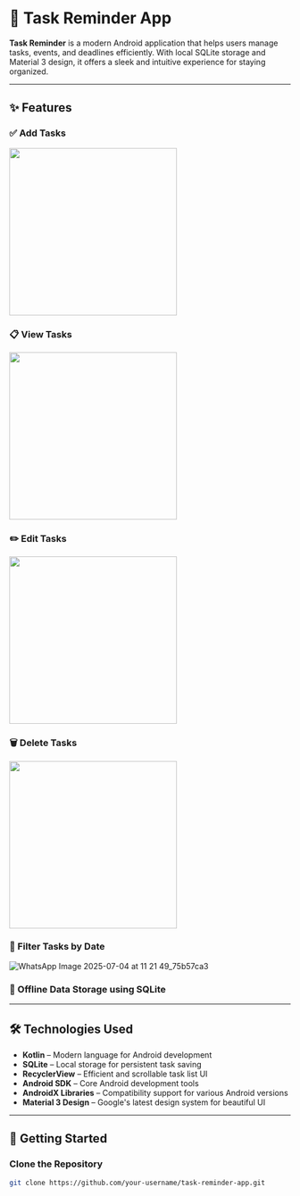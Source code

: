 # 📌 Task Reminder App

**Task Reminder** is a modern Android application that helps users manage tasks, events, and deadlines efficiently. With local SQLite storage and Material 3 design, it offers a sleek and intuitive experience for staying organized.

---

## ✨ Features

### ✅ Add Tasks  
<img src="https://github.com/user-attachments/assets/2e924239-975c-4bbe-8216-c4ed48b95f81" width="300"/>

### 📋 View Tasks  
<img src="https://github.com/user-attachments/assets/2942f7e0-be30-4661-b8d4-85936c0df9a1" width="300"/>

### ✏️ Edit Tasks  
<img src="https://github.com/user-attachments/assets/9e74f319-7210-4641-8012-bbb685651fcd" width="300"/>


### 🗑️ Delete Tasks  
<img src="https://github.com/user-attachments/assets/97d37f9f-778f-4b4e-a427-601526b16316" width="300"/>


### 📅 Filter Tasks by Date  
![WhatsApp Image 2025-07-04 at 11 21 49_75b57ca3](https://github.com/user-attachments/assets/b8f09611-e0c0-4260-8d6c-ad269e558380)


### 💾 Offline Data Storage using SQLite 
---

## 🛠 Technologies Used

- **Kotlin** – Modern language for Android development  
- **SQLite** – Local storage for persistent task saving  
- **RecyclerView** – Efficient and scrollable task list UI  
- **Android SDK** – Core Android development tools  
- **AndroidX Libraries** – Compatibility support for various Android versions  
- **Material 3 Design** – Google's latest design system for beautiful UI

---

## 🚀 Getting Started

### Clone the Repository
```bash
git clone https://github.com/your-username/task-reminder-app.git
